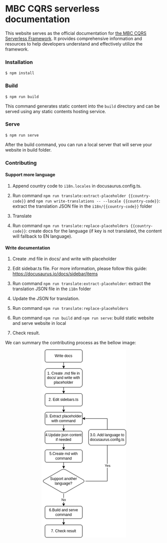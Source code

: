 # MBC CQRS serverless documentation

This website serves as the official documentation for [the MBC CQRS Serverless Framework](https://github.com/mbc-net/mbc-cqrs-serverless). It provides comprehensive information and resources to help developers understand and effectively utilize the framework.

### Installation

```
$ npm install
```

### Build

```
$ npm run build
```

This command generates static content into the `build` directory and can be served using any static contents hosting service.

### Serve

```
$ npm run serve
```

After the build command, you can run a local server that will serve your website in build folder.

### Contributing

#### Support more language

1. Append country code to `i18n.locales` in docusaurus.config.ts.

2. Run command `npm run translate:extract-placeholder {{country-code}}` and `npm run write-translations -- --locale {{country-code}}`: extract the translation JSON file in the `i18n/{{country-code}}` folder

3. Translate

4. Run command `npm run translate:replace-placeholders {{country-code}}`: create docs for the language (if key is not translated, the content will fallback to EN language).

#### Write documentation

1. Create .md file in docs/ and write with placeholder

2. Edit sidebar.ts file. For more information, please follow this guide: https://docusaurus.io/docs/sidebar/items

3. Run command `npm run translate:extract-placeholder`: extract the translation JSON file in the `i18n` folder

4. Update the JSON for translation.

5. Run command `npm run translate:replace-placeholders`

6. Run command `npm run build` and `npm run serve`: build static website and serve website in local

7. Check result.

We can summary the contributing process as the bellow image:

<p align="center">
  <img src="./static/img/contributing.png" />
</p>
